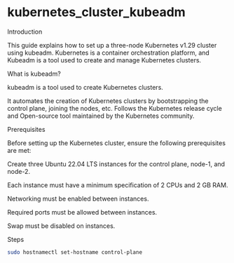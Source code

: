 # kubernetes_cluster_kubeadm

Introduction

This guide explains how to set up a three-node Kubernetes v1.29 cluster using kubeadm. Kubernetes is a container orchestration platform, and Kubeadm is a tool used to create and manage Kubernetes clusters.

What is kubeadm?


kubeadm is a tool used to create Kubernetes clusters.

It automates the creation of Kubernetes clusters by bootstrapping the control plane, joining the nodes, etc. Follows the Kubernetes release cycle and Open-source tool maintained by the Kubernetes community.

Prerequisites

Before setting up the Kubernetes cluster, ensure the following prerequisites are met:

Create three Ubuntu 22.04 LTS instances for the control plane, node-1, and node-2.

Each instance must have a minimum specification of 2 CPUs and 2 GB RAM.

Networking must be enabled between instances.

Required ports must be allowed between instances.

Swap must be disabled on instances.

Steps


```sh
sudo hostnamectl set-hostname control-plane

```

```sh
```

